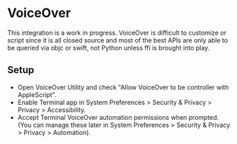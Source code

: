 # VoiceOver

This integration is a work in progress. VoiceOver is difficult to customize or script since it is all closed source and most of the best APIs are only able to be queried via objc or swift, not Python unless ffi is brought into play. 

## Setup

- Open VoiceOver Utility and check "Allow VoiceOver to be controller with AppleScript".
- Enable Terminal app in System Preferences > Security & Privacy > Privacy > Accessibility.
- Accept Terminal VoiceOver automation permissions when prompted. (You can manage these later in System Preferences > Security & Privacy > Privacy > Automation).
